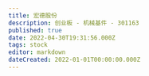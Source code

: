 ```yaml
---
title: 宏德股份
description: 创业板 - 机械基件 - 301163
published: true
date: 2022-04-30T19:31:56.000Z
tags: stock
editor: markdown
dateCreated: 2022-01-01T00:00:00.000Z
---
```


